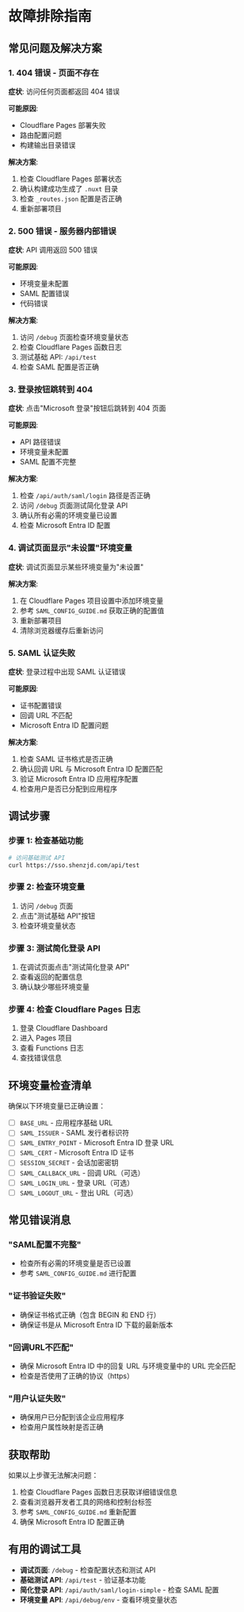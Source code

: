 # 故障排除指南

## 常见问题及解决方案

### 1. 404 错误 - 页面不存在

**症状**: 访问任何页面都返回 404 错误

**可能原因**:

- Cloudflare Pages 部署失败
- 路由配置问题
- 构建输出目录错误

**解决方案**:

1. 检查 Cloudflare Pages 部署状态
2. 确认构建成功生成了 `.nuxt` 目录
3. 检查 `_routes.json` 配置是否正确
4. 重新部署项目

### 2. 500 错误 - 服务器内部错误

**症状**: API 调用返回 500 错误

**可能原因**:

- 环境变量未配置
- SAML 配置错误
- 代码错误

**解决方案**:

1. 访问 `/debug` 页面检查环境变量状态
2. 检查 Cloudflare Pages 函数日志
3. 测试基础 API: `/api/test`
4. 检查 SAML 配置是否正确

### 3. 登录按钮跳转到 404

**症状**: 点击"Microsoft 登录"按钮后跳转到 404 页面

**可能原因**:

- API 路径错误
- 环境变量未配置
- SAML 配置不完整

**解决方案**:

1. 检查 `/api/auth/saml/login` 路径是否正确
2. 访问 `/debug` 页面测试简化登录 API
3. 确认所有必需的环境变量已设置
4. 检查 Microsoft Entra ID 配置

### 4. 调试页面显示"未设置"环境变量

**症状**: 调试页面显示某些环境变量为"未设置"

**解决方案**:

1. 在 Cloudflare Pages 项目设置中添加环境变量
2. 参考 `SAML_CONFIG_GUIDE.md` 获取正确的配置值
3. 重新部署项目
4. 清除浏览器缓存后重新访问

### 5. SAML 认证失败

**症状**: 登录过程中出现 SAML 认证错误

**可能原因**:

- 证书配置错误
- 回调 URL 不匹配
- Microsoft Entra ID 配置问题

**解决方案**:

1. 检查 SAML 证书格式是否正确
2. 确认回调 URL 与 Microsoft Entra ID 配置匹配
3. 验证 Microsoft Entra ID 应用程序配置
4. 检查用户是否已分配到应用程序

## 调试步骤

### 步骤 1: 检查基础功能

```bash
# 访问基础测试 API
curl https://sso.shenzjd.com/api/test
```

### 步骤 2: 检查环境变量

1. 访问 `/debug` 页面
2. 点击"测试基础 API"按钮
3. 检查环境变量状态

### 步骤 3: 测试简化登录 API

1. 在调试页面点击"测试简化登录 API"
2. 查看返回的配置信息
3. 确认缺少哪些环境变量

### 步骤 4: 检查 Cloudflare Pages 日志

1. 登录 Cloudflare Dashboard
2. 进入 Pages 项目
3. 查看 Functions 日志
4. 查找错误信息

## 环境变量检查清单

确保以下环境变量已正确设置：

- [ ] `BASE_URL` - 应用程序基础 URL
- [ ] `SAML_ISSUER` - SAML 发行者标识符
- [ ] `SAML_ENTRY_POINT` - Microsoft Entra ID 登录 URL
- [ ] `SAML_CERT` - Microsoft Entra ID 证书
- [ ] `SESSION_SECRET` - 会话加密密钥
- [ ] `SAML_CALLBACK_URL` - 回调 URL（可选）
- [ ] `SAML_LOGIN_URL` - 登录 URL（可选）
- [ ] `SAML_LOGOUT_URL` - 登出 URL（可选）

## 常见错误消息

### "SAML配置不完整"

- 检查所有必需的环境变量是否已设置
- 参考 `SAML_CONFIG_GUIDE.md` 进行配置

### "证书验证失败"

- 确保证书格式正确（包含 BEGIN 和 END 行）
- 确保证书是从 Microsoft Entra ID 下载的最新版本

### "回调URL不匹配"

- 确保 Microsoft Entra ID 中的回复 URL 与环境变量中的 URL 完全匹配
- 检查是否使用了正确的协议（https）

### "用户认证失败"

- 确保用户已分配到该企业应用程序
- 检查用户属性映射是否正确

## 获取帮助

如果以上步骤无法解决问题：

1. 检查 Cloudflare Pages 函数日志获取详细错误信息
2. 查看浏览器开发者工具的网络和控制台标签
3. 参考 `SAML_CONFIG_GUIDE.md` 重新配置
4. 确保 Microsoft Entra ID 配置正确

## 有用的调试工具

- **调试页面**: `/debug` - 检查配置状态和测试 API
- **基础测试 API**: `/api/test` - 验证基本功能
- **简化登录 API**: `/api/auth/saml/login-simple` - 检查 SAML 配置
- **环境变量 API**: `/api/debug/env` - 查看环境变量状态
